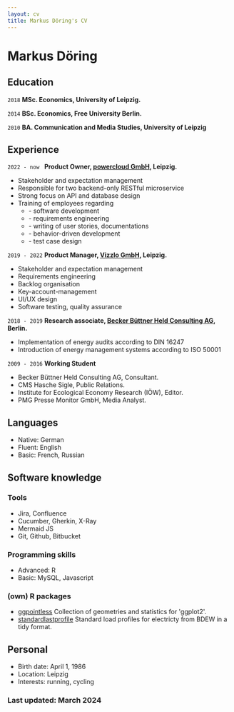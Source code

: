 ```yaml
---
layout: cv
title: Markus Döring's CV
---
```

# Markus Döring

## Education

`2018`
__MSc. Economics, University of Leipzig.__

`2014`
__BSc. Economics, Free University Berlin.__

`2010`
__BA. Communication and Media Studies, University of Leipzig__

## Experience

`2022 - now `
__Product Owner, [powercloud GmbH](https://power.cloud/en/), Leipzig.__
- Stakeholder and expectation management
- Responsible for two backend-only RESTful microservice
- Strong focus on API and database design
- Training of employees regarding
  - \- software development
  - \- requirements engineering
  - \- writing of user stories, documentations
  - \- behavior-driven development
  - \- test case design

`2019 - 2022`
__Product Manager, [Vizzlo GmbH](https://vizzlo.com/), Leipzig.__
- Stakeholder and expectation management
- Requirements engineering
- Backlog organisation
- Key-account-management
- UI/UX design
- Software testing, quality assurance

`2018 - 2019`
__Research associate, [Becker Büttner Held Consulting AG](https://www.bbh-beratung.de/en/), Berlin.__
- Implementation of energy audits according to DIN 16247
- Introduction of energy management systems according to ISO 50001

`2009 - 2016`
__Working Student__
  - Becker Büttner Held Consulting AG, Consultant.
  - CMS Hasche Sigle, Public Relations.
  - Institute for Ecological Economy Research (IÖW), Editor.
  - PMG Presse Monitor GmbH, Media Analyst.

## Languages

- Native: German
- Fluent: English
- Basic: French, Russian

## Software knowledge

### Tools
- Jira, Confluence
- Cucumber, Gherkin, X-Ray
- Mermaid JS
- Git, Github, Bitbucket

### Programming skills
- Advanced: R
- Basic: MySQL, Javascript

### (own) R packages
- [ggpointless](https://github.com/flrd/ggpointless/) Collection of geometries and 
    statistics for 'ggplot2'.
- [standardlastprofile](https://github.com/flrd/standardlastprofile/) Standard load profiles for electricty from BDEW in a tidy format.

## Personal
- Birth date: April 1, 1986
- Location: Leipzig
- Interests: running, cycling


### Last updated: March 2024
